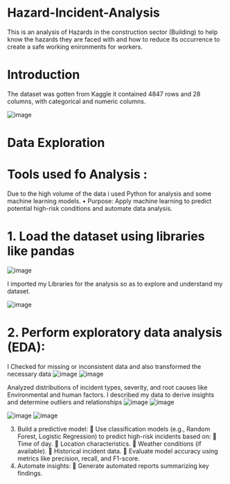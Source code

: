 
# Hazard-Incident-Analysis
This is an analysis of Hazards in the construction sector (Building) to help know the hazards they are faced with and how to reduce its occurrence to create a safe working enironments for workers.

# Introduction
The dataset was gotten from Kaggle it contained 4847 rows and 28 columns, with categorical and numeric columns.

![image](https://github.com/user-attachments/assets/a6745f78-f09a-4a20-b74a-4c26eab25adb)


# Data Exploration
# Tools used fo Analysis : 
Due to the high volume of the data i used Python for analysis and some machine learning models.
•	Purpose: Apply machine learning to predict potential high-risk conditions and automate data analysis.

# 1. Load the dataset using libraries like pandas
![image](https://github.com/user-attachments/assets/7ab56ed2-320a-49a6-8c5f-ccf8a0108ec3)

I imported my Libraries for the analysis so as to explore and understand my dataset.

![image](https://github.com/user-attachments/assets/1052eadc-5d18-4a39-916e-996df3645aec)

# 2.	Perform exploratory data analysis (EDA): 
 I Checked for missing or inconsistent data and also transformed the necessary data 
 ![image](https://github.com/user-attachments/assets/3452ac77-6006-44e7-a1ab-1bbf94294bf2)
 ![image](https://github.com/user-attachments/assets/aad41f1f-48d2-45ae-9349-857f2c74f31f)

 Analyzed distributions of incident types, severity, and root causes like Environmental and human factors.
 I described my data to derive insights and determine outliers and relationships
 ![image](https://github.com/user-attachments/assets/36a657e1-8821-49f0-8f3f-3e2994bd43ec)
 ![image](https://github.com/user-attachments/assets/008fe8f1-1fbc-4a39-aef9-8f8d4ac117b0)

 ![image](https://github.com/user-attachments/assets/860708fc-3267-464e-b340-955da6bf7eb2)
![image](https://github.com/user-attachments/assets/239a5336-0101-4f62-bce5-d612b38b26b5)



 
 
3.	Build a predictive model: 
	Use classification models (e.g., Random Forest, Logistic Regression) to predict high-risk incidents based on: 
	Time of day.
	Location characteristics.
	Weather conditions (if available).
	Historical incident data.
	Evaluate model accuracy using metrics like precision, recall, and F1-score.
4.	Automate insights: 
	Generate automated reports summarizing key findings.

